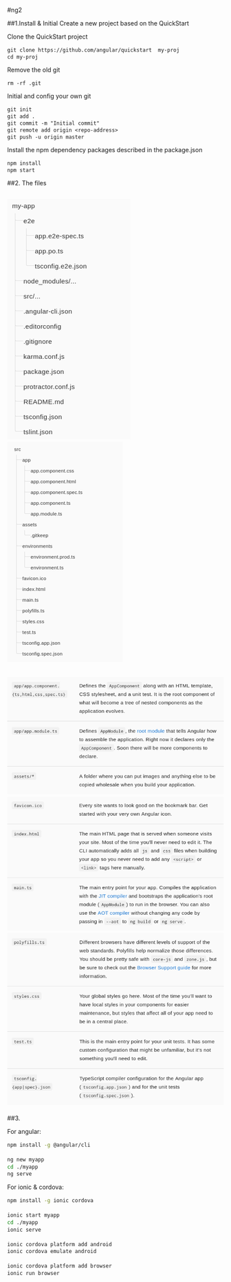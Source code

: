 #ng2

##1.Install & Initial
Create a new project based on the QuickStart

Clone the QuickStart project
```
git clone https://github.com/angular/quickstart  my-proj
cd my-proj
```
Remove the old git    
```
rm -rf .git
```

Initial and config your own git
```
git init
git add .
git commit -m "Initial commit"
git remote add origin <repo-address>
git push -u origin master
```
Install the npm dependency packages described in the package.json
```
npm install
npm start
```

##2. The files

![](Overall_Structure.png)
![](Src_Structure.png)
------------------------
![](FIleUsage1.png)
![](FileUsage2.png)
![](FileUsage3.png)
-----------------------
##3.

For angular:


```bash
npm install -g @angular/cli

ng new myapp
cd ./myapp
ng serve

```

For ionic & cordova:
```bash
npm install -g ionic cordova

ionic start myapp
cd ./myapp
ionic serve

ionic cordova platform add android
ionic cordova emulate android

ionic cordova platform add browser
ionic run browser
```